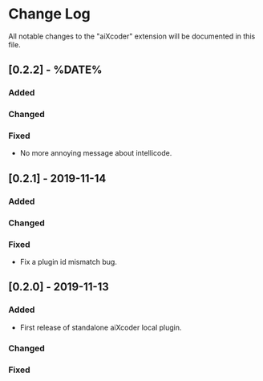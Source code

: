 # Change Log
All notable changes to the "aiXcoder" extension will be documented in this file.

## [0.2.2] - %DATE%

### Added

### Changed

### Fixed
- No more annoying message about intellicode.

## [0.2.1] - 2019-11-14

### Added

### Changed

### Fixed
- Fix a plugin id mismatch bug.

## [0.2.0] - 2019-11-13

### Added
- First release of standalone aiXcoder local plugin.

### Changed

### Fixed
